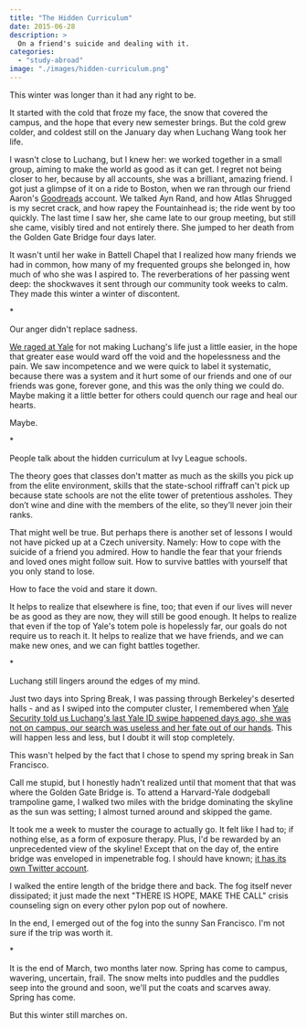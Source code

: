 ```yaml
---
title: "The Hidden Curriculum"
date: 2015-06-28
description: >
  On a friend's suicide and dealing with it.
categories:
  - "study-abroad"
image: "./images/hidden-curriculum.png"
---
```


This winter was longer than it had any right to be.

It started with the cold that froze my face, the snow that covered the campus, and the hope that every new semester brings. But the cold grew colder, and coldest still on the January day when Luchang Wang took her life.

I wasn't close to Luchang, but I knew her: we worked together in a small group, aiming to make the world as good as it can get. I regret not being closer to her, because by all accounts, she was a brilliant, amazing friend. I got just a glimpse of it on a ride to Boston, when we ran through our friend Aaron's [Goodreads](http://www.goodreads.com/) account. We talked Ayn Rand, and how Atlas Shrugged is my secret crack, and how rapey the Fountainhead is; the ride went by too quickly. The last time I saw her, she came late to our group meeting, but still she came, visibly tired and not entirely there. She jumped to her death from the Golden Gate Bridge four days later.

It wasn't until her wake in Battell Chapel that I realized how many friends we had in common, how many of my frequented groups she belonged in, how much of who she was I aspired to. The reverberations of her passing went deep: the shockwaves it sent through our community took weeks to calm. They made this winter a winter of discontent.

\*

Our anger didn't replace sadness.

[We raged at Yale](http://yaledailynews.com/blog/2015/02/26/in-heated-mental-health-town-hall-students-demand-answers/) for not making Luchang's life just a little easier, in the hope that greater ease would ward off the void and the hopelessness and the pain. We saw incompetence and we were quick to label it systematic, because there was a system and it hurt some of our friends and one of our friends was gone, forever gone, and this was the only thing we could do. Maybe making it a little better for others could quench our rage and heal our hearts.

Maybe.

\*

People talk about the hidden curriculum at Ivy League schools.

The theory goes that classes don't matter as much as the skills you pick up from the elite environment, skills that the state-school riffraff can't pick up because state schools are not the elite tower of pretentious assholes. They don’t wine and dine with the members of the elite, so they’ll never join their ranks.

That might well be true. But perhaps there is another set of lessons I would not have picked up at a Czech university. Namely: How to cope with the suicide of a friend you admired. How to handle the fear that your friends and loved ones might follow suit. How to survive battles with yourself that you only stand to lose.

How to face the void and stare it down.

It helps to realize that elsewhere is fine, too; that even if our lives will never be as good as they are now, they will still be good enough. It helps to realize that even if the top of Yale's totem pole is hopelessly far, our goals do not require us to reach it. It helps to realize that we have friends, and we can make new ones, and we can fight battles together.

\*

Luchang still lingers around the edges of my mind.

Just two days into Spring Break, I was passing through Berkeley's deserted halls - and as I swiped into the computer cluster, I remembered when [Yale Security told us Luchang's last Yale ID swipe happened days ago, she was not on campus, our search was useless and her fate out of our hands](http://yaledailynews.com/blog/2015/01/28/after-frantic-search-community-mourns-sophomores-death/). This will happen less and less, but I doubt it will stop completely.

This wasn't helped by the fact that I chose to spend my spring break in San Francisco.

Call me stupid, but I honestly hadn't realized until that moment that that was where the Golden Gate Bridge is. To attend a Harvard-Yale dodgeball trampoline game, I walked two miles with the bridge dominating the skyline as the sun was setting; I almost turned around and skipped the game.

It took me a week to muster the courage to actually go. It felt like I had to; if nothing else, as a form of exposure therapy. Plus, I'd be rewarded by an unprecedented view of the skyline! Except that on the day of, the entire bridge was enveloped in impenetrable fog. I should have known; [it has its own Twitter account](https://twitter.com/KarlTheFog).

I walked the entire length of the bridge there and back. The fog itself never dissipated; it just made the next "THERE IS HOPE, MAKE THE CALL" crisis counseling sign on every other pylon pop out of nowhere.

In the end, I emerged out of the fog into the sunny San Francisco. I'm not sure if the trip was worth it.

\*

It is the end of March, two months later now. Spring has come to campus, wavering, uncertain, frail. The snow melts into puddles and the puddles seep into the ground and soon, we'll put the coats and scarves away. Spring has come.

But this winter still marches on.
